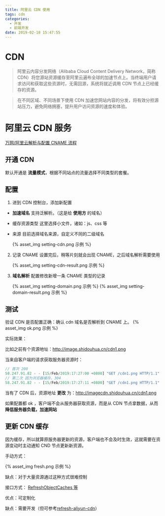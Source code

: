 ```yaml
---
title: 阿里云 CDN 使用
tags: cdn
categories:
  - 开发
  - 前端开发
date: 2019-02-18 15:47:55
---
```


# CDN

> 阿里云内容分发网络（Alibaba Cloud Content Delivery Network，简称 CDN）将您源站资源缓存至阿里云遍布全球的加速节点上。当终端用户请求访问和获取这些资源时，无需回源，系统将就近调用 CDN 节点上已经缓存的资源。

> 在不同区域、不同场景下使用 CDN 加速您网站内容的分发，将有效分担源站压力，避免网络拥塞，提升用户访问资源的速度和体验。

# 阿里云 CDN 服务

[万网/阿里云解析与配置 CNAME 流程](https://help.aliyun.com/document_detail/27144.html?spm=5176.11785003.0.0.50bc142faX2uwE)

## 开通 CDN

默认开通是 **流量模式**，根据不同站点的流量选择不同类型的套餐。

## 配置

1. 进到 CDN 控制台，添加新配置

- **加速域名** 支持泛解析。（这是给 **使用方** 的域名）
- 缓存资源类型 这里选择小文件，诸如：js、css 等
- 来源 目前选择域名来源，自定义不同的二级域名

  {% asset_img setting-cdn.png 示例 %}

2. 记录 CNAME 设置完后，稍等片刻就会出现 CNAME，之后域名解析需要使用

   {% asset_img setting-cdn-result.png 示例 %}

3. **域名解析** 配置修改新增一条 CNAME 类型的记录

   {% asset_img setting-domain.png 示例 %} {% asset_img setting-domain-result.png 示例 %}

## 测试

验证 CDN 是否配置正确：确认 cdn 域名是否解析到 CNAME 上。 {% asset_img ok.png 示例 %}

实际效果：

比如之前有个资源地址：http://image.shidouhua.cn/cdn1.png

当来自客户端的请求获取服务器资源时：

```js
// 首次 200
58.247.91.82 - - [15/Feb/2019:17:27:00 +0800] "GET /cdn1.png HTTP/1.1" 200 117773 "-" "Mozilla/5.0 (Windows NT 10.0; Win64; x64) AppleWebKit/537.36 (KHTML, like Gecko) Chrome/72.0.3626.96 Safari/537.36" "-"
// 第二次 因为浏览器缓存，304
58.247.91.82 - - [15/Feb/2019:17:27:11 +0800] "GET /cdn1.png HTTP/1.1" 304 0 "-" "Mozilla/5.0 (Windows NT 10.0; Win64; x64) AppleWebKit/537.36 (KHTML, like Gecko) Chrome/72.0.3626.96 Safari/537.36" "-"
```

当有了 CDN 后，资源地址 **更改** 为：http://imagecdn.shidouhua.cn/cdn1.png

如果配置都 ok ，客户端不会从服务器获取资源，而是从 CDN 节点拿数据，从而 **降低服务器负载，加速网站**

## 更新 CDN 缓存

因为缓存，所以就算原服务器更新的资源，客户端也不会及时生效，这就需要在资源变动时主动通知 CND 节点更新新资源。

手动方式：

{% asset_img fresh.png 示例 %}

缺点：对于大量资源通过这种方式很难控制

接口方式： [RefreshObjectCaches 等](https://help.aliyun.com/document_detail/27200.html?spm=a2c4g.11186623.6.809.24182c7dfXR2eu)

优点：可定制化

缺点：需要开发（但可参考[refresh-aliyun-cdn](https://www.npmjs.com/package/refresh-aliyun-cdn)）
